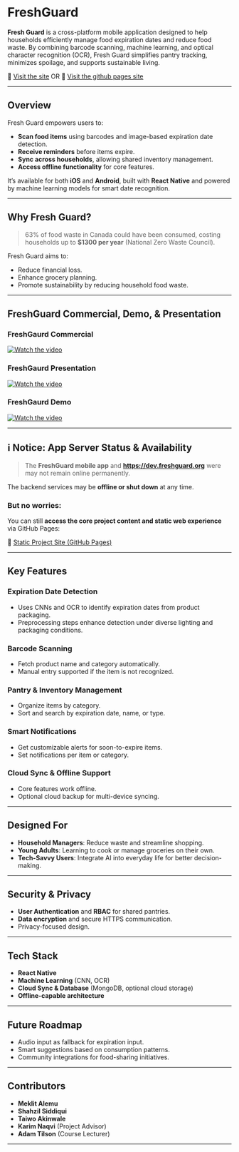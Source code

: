 # FreshGuard

**Fresh Guard** is a cross-platform mobile application designed to help households efficiently manage food expiration dates and reduce food waste. By combining barcode scanning, machine learning, and optical character recognition (OCR), Fresh Guard simplifies pantry tracking, minimizes spoilage, and supports sustainable living.

🔗 [Visit the site](https://dev.freshguard.org/)
OR
🔗 [Visit the github pages site](https://fresh-guard.github.io/FreshGuard-App/)

---

## Overview

Fresh Guard empowers users to:
- **Scan food items** using barcodes and image-based expiration date detection.
- **Receive reminders** before items expire.
- **Sync across households**, allowing shared inventory management.
- **Access offline functionality** for core features.

It’s available for both **iOS** and **Android**, built with **React Native** and powered by machine learning models for smart date recognition.

---

## Why Fresh Guard?

> 63% of food waste in Canada could have been consumed, costing households up to **$1300 per year** (National Zero Waste Council).

Fresh Guard aims to:
- Reduce financial loss.
- Enhance grocery planning.
- Promote sustainability by reducing household food waste.

---

## FreshGuard Commercial, Demo, & Presentation

### FreshGaurd Commercial
[![Watch the video](https://img.youtube.com/vi/InOtPXMTcno/maxresdefault.jpg)](https://youtu.be/InOtPXMTcno)


### FreshGaurd Presentation
[![Watch the video](https://img.youtube.com/vi/k0UtZ2BnPe8/maxresdefault.jpg)](https://youtu.be/k0UtZ2BnPe8)

### FreshGaurd Demo
[![Watch the video](https://img.youtube.com/vi/iG3PeiawR-M/maxresdefault.jpg)](https://youtu.be/iG3PeiawR-M)

---

## ℹ️ Notice: App Server Status & Availability

> The **FreshGuard mobile app** and **https://dev.freshguard.org** were may not remain online permanently.

The backend services may be **offline or shut down** at any time.

### But no worries:
You can still **access the core project content and static web experience** via GitHub Pages:

🔗 [Static Project Site (GitHub Pages)](https://fresh-guard.github.io/FreshGuard-App/)

---

## Key Features

### Expiration Date Detection
- Uses CNNs and OCR to identify expiration dates from product packaging.
- Preprocessing steps enhance detection under diverse lighting and packaging conditions.

### Barcode Scanning
- Fetch product name and category automatically.
- Manual entry supported if the item is not recognized.

### Pantry & Inventory Management
- Organize items by category.
- Sort and search by expiration date, name, or type.

### Smart Notifications
- Get customizable alerts for soon-to-expire items.
- Set notifications per item or category.

### Cloud Sync & Offline Support
- Core features work offline.
- Optional cloud backup for multi-device syncing.

---

## Designed For

- **Household Managers**: Reduce waste and streamline shopping.
- **Young Adults**: Learning to cook or manage groceries on their own.
- **Tech-Savvy Users**: Integrate AI into everyday life for better decision-making.

---

## Security & Privacy

- **User Authentication** and **RBAC** for shared pantries.
- **Data encryption** and secure HTTPS communication.
- Privacy-focused design.

---

## Tech Stack

- **React Native**
- **Machine Learning** (CNN, OCR)
- **Cloud Sync & Database** (MongoDB, optional cloud storage)
- **Offline-capable architecture**

---

## Future Roadmap

- Audio input as fallback for expiration input.
- Smart suggestions based on consumption patterns.
- Community integrations for food-sharing initiatives.

---

## Contributors

- **Meklit Alemu**
- **Shahzil Siddiqui**
- **Taiwo Akinwale**
- **Karim Naqvi** (Project Advisor)
- **Adam Tilson** (Course Lecturer)

---

